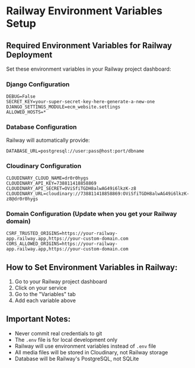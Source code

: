 # Railway Environment Variables Setup

## Required Environment Variables for Railway Deployment

Set these environment variables in your Railway project dashboard:

### Django Configuration
```
DEBUG=False
SECRET_KEY=your-super-secret-key-here-generate-a-new-one
DJANGO_SETTINGS_MODULE=ecm_website.settings
ALLOWED_HOSTS=*
```

### Database Configuration
Railway will automatically provide:
```
DATABASE_URL=postgresql://user:pass@host:port/dbname
```

### Cloudinary Configuration
```
CLOUDINARY_CLOUD_NAME=dr0r0hygs
CLOUDINARY_API_KEY=738811418858869
CLOUDINARY_API_SECRET=OViSfiTGDH8alwAG49i6lkzK-z8
CLOUDINARY_URL=cloudinary://738811418858869:OViSfiTGDH8alwAG49i6lkzK-z8@dr0r0hygs
```

### Domain Configuration (Update when you get your Railway domain)
```
CSRF_TRUSTED_ORIGINS=https://your-railway-app.railway.app,https://your-custom-domain.com
CORS_ALLOWED_ORIGINS=https://your-railway-app.railway.app,https://your-custom-domain.com
```

## How to Set Environment Variables in Railway:

1. Go to your Railway project dashboard
2. Click on your service
3. Go to the "Variables" tab
4. Add each variable above

## Important Notes:

- Never commit real credentials to git
- The `.env` file is for local development only
- Railway will use environment variables instead of `.env` file
- All media files will be stored in Cloudinary, not Railway storage
- Database will be Railway's PostgreSQL, not SQLite
